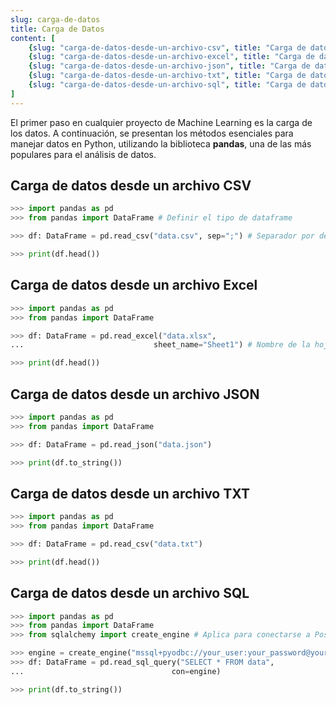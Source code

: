 ```yaml
---
slug: carga-de-datos
title: Carga de Datos
content: [
	{slug: "carga-de-datos-desde-un-archivo-csv", title: "Carga de datos desde un archivo CSV"},
	{slug: "carga-de-datos-desde-un-archivo-excel", title: "Carga de datos desde un archivo Excel"},
	{slug: "carga-de-datos-desde-un-archivo-json", title: "Carga de datos desde un archivo JSON"},
	{slug: "carga-de-datos-desde-un-archivo-txt", title: "Carga de datos desde un archivo TXT"},
	{slug: "carga-de-datos-desde-un-archivo-sql", title: "Carga de datos desde un archivo SQL"},
]
---
```


El primer paso en cualquier proyecto de Machine Learning es la carga de los datos. A continuación, se
presentan los métodos esenciales para manejar datos en Python, utilizando la biblioteca **pandas**, una de las
más populares para el análisis de datos.


## Carga de datos desde un archivo CSV		

```python
>>> import pandas as pd
>>> from pandas import DataFrame # Definir el tipo de dataframe

>>> df: DataFrame = pd.read_csv("data.csv", sep=";") # Separador por defecto es ","

>>> print(df.head())
```

## Carga de datos desde un archivo Excel

```python
>>> import pandas as pd
>>> from pandas import DataFrame

>>> df: DataFrame = pd.read_excel("data.xlsx", 
...								sheet_name="Sheet1") # Nombre de la hoja de cálculo

>>> print(df.head())
```

## Carga de datos desde un archivo JSON

```python
>>> import pandas as pd
>>> from pandas import DataFrame

>>> df: DataFrame = pd.read_json("data.json")

>>> print(df.to_string())
```

## Carga de datos desde un archivo TXT

```python
>>> import pandas as pd
>>> from pandas import DataFrame

>>> df: DataFrame = pd.read_csv("data.txt")

>>> print(df.head())
```

## Carga de datos desde un archivo SQL

```python
>>> import pandas as pd
>>> from pandas import DataFrame
>>> from sqlalchemy import create_engine # Aplica para conectarse a PostgreSQL, MySQL/MariaDB y SQL Server 

>>> engine = create_engine("mssql+pyodbc://your_user:your_password@your_server/your_database_name?driver=ODBC+Driver+17+for+SQL+Server") # Conexión a SQL Server
>>> df: DataFrame = pd.read_sql_query("SELECT * FROM data", 
...									con=engine)

>>> print(df.to_string())
```